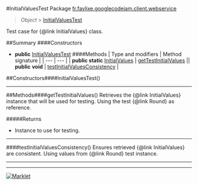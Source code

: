 #InitialValuesTest
Package [fr.faylixe.googlecodejam.client.webservice](README.md)<br>

> *Object* > [InitialValuesTest](InitialValuesTest.md)

Test case for {@link InitialValues} class.

##Summary
####Constructors
* **public** [InitialValuesTest](#initialvaluestest)
####Methods
| Type and modifiers | Method signature |
| --- | --- |
| **public static** [InitialValues](InitialValues.md) | [getTestInitialValues](#gettestinitialvalues) || **public** **void** | [testInitialValuesConsistency](#testinitialvaluesconsistency) |

##Constructors####InitialValuesTest()


---


##Methods####getTestInitialValues()
Retrieves the {@link InitialValues}
 instance that will be used for testing.
 Using the test {@link Round} as reference.

#####Returns
* Instance to use for testing.

---

####testInitialValuesConsistency()
Ensures retrieved {@link InitialValues} are
 consistent. Using values from {@link Round}
 test instance.

---

---

[![Marklet](https://img.shields.io/badge/Generated%20by-Marklet-green.svg)](https://github.com/Faylixe/marklet)